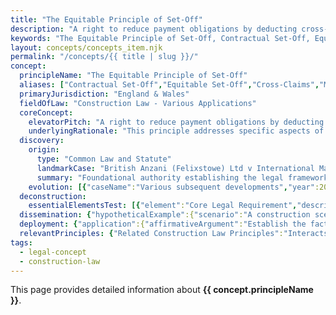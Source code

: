 ```yaml
---
title: "The Equitable Principle of Set-Off"
description: "A right to reduce payment obligations by deducting cross-claims arising from the same contract or closely connected transactions."
keywords: "The Equitable Principle of Set-Off, Contractual Set-Off, Equitable Set-Off, Cross-Claims, Mutual Debts, Construction Law - Various Applications, England & Wales, construction law, legal concept"
layout: concepts/concepts_item.njk
permalink: "/concepts/{{ title | slug }}/"
concept:
  principleName: "The Equitable Principle of Set-Off"
  aliases: ["Contractual Set-Off","Equitable Set-Off","Cross-Claims","Mutual Debts"]
  primaryJurisdiction: "England & Wales"
  fieldOfLaw: "Construction Law - Various Applications"
  coreConcept:
    elevatorPitch: "A right to reduce payment obligations by deducting cross-claims arising from the same contract or closely connected transactions."
    underlyingRationale: "This principle addresses specific aspects of construction law relationships and liabilities, providing structured legal framework for the equitable principle of set-off issues."
  discovery:
    origin:
      type: "Common Law and Statute"
      landmarkCase: "British Anzani (Felixstowe) Ltd v International Marine Management (UK) Ltd [1980] QB 137"
      summary: "Foundational authority establishing the legal framework for the equitable principle of set-off in construction and commercial law contexts."
    evolution: [{"caseName":"Various subsequent developments","year":2000,"contribution":"Continued judicial and legislative refinement of the principle's application and scope in modern construction law."}]
  deconstruction:
    essentialElementsTest: [{"element":"Core Legal Requirement","description":"The fundamental requirement that must be established to successfully apply the equitable principle of set-off in construction law contexts."},{"element":"Factual Foundation","description":"The specific factual circumstances that must exist to trigger application of this legal principle."},{"element":"Legal Consequence Test","description":"The test for determining when the principle's legal consequences should apply to the particular circumstances."}]
  dissemination: {"hypotheticalExample":{"scenario":"A construction scenario where the equitable principle of set-off becomes relevant to resolving disputes between contracting parties.","outcome":"Application of the equitable principle of set-off principles would determine the legal rights and obligations of the parties involved."},"audienceAdaptation":{"forClient":"This principle affects your construction project by governing the equitable principle of set-off issues. Understanding its application helps manage risk and legal exposure.","forLawyer":"Legal analysis of the equitable principle of set-off requires careful consideration of precedent, statutory framework, and specific factual matrix of each case."}}
  deployment: {"application":{"affirmativeArgument":"Establish the factual and legal requirements for the equitable principle of set-off and demonstrate their application to the specific circumstances.","defensiveArgument":"Challenge the applicability of the equitable principle of set-off by disputing facts, legal interpretation, or availability of alternative legal approaches."},"legalConsequence":"If successfully applied, creates specific legal rights and obligations under the equitable principle of set-off framework."}
  relevantPrinciples: {"Related Construction Law Principles":"Interacts with other construction law doctrines depending on specific context and application of the equitable principle of set-off"}
tags: 
  - legal-concept
  - construction-law
---
```


This page provides detailed information about **{{ concept.principleName }}**.
